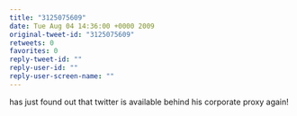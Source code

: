 ```yaml
---
title: "3125075609"
date: Tue Aug 04 14:36:00 +0000 2009
original-tweet-id: "3125075609"
retweets: 0
favorites: 0
reply-tweet-id: ""
reply-user-id: ""
reply-user-screen-name: ""
---
```

has just found out that twitter is available behind his corporate proxy again!
